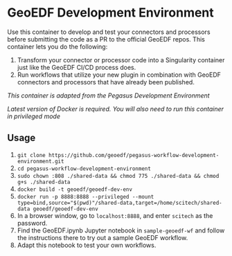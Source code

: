 # GeoEDF Development Environment

Use this container to develop and test your connectors and processors before submitting 
the code as a PR to the official GeoEDF repos. This container lets you do the following:

1. Transform your connector or processor code into a Singularity container just like the 
GeoEDF CI/CD process does.
2. Run workflows that utilize your new plugin in combination with GeoEDF connectors and 
processors that have already been published.

*This container is adapted from the Pegasus Development Environment*

*Latest version of Docker is required. You will also need to run this container in privileged 
mode*

## Usage
1. `git clone https://github.com/geoedf/pegasus-workflow-development-environment.git`
2. `cd pegasus-workflow-development-environment`
3. `sudo chown :808 ./shared-data && chmod 775 ./shared-data && chmod g+s ./shared-data`
4. `docker build -t geoedf/geoedf-dev-env`
5. `docker run -p 8888:8888 --privileged --mount type=bind,source="$(pwd)"/shared-data,target=/home/scitech/shared-data geoedf/geoedf-dev-env`
6. In a browser window, go to `localhost:8888`, and enter `scitech` as the password.
7. Find the GeoEDF.ipynb Jupyter notebook in `sample-geoedf-wf` and follow the instructions there to try out a sample GeoEDF workflow.
8. Adapt this notebook to test your own workflows.
